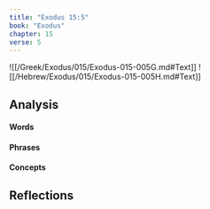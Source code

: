 ```yaml
---
title: "Exodus 15:5"
book: "Exodus"
chapter: 15
verse: 5
---
```

![[/Greek/Exodus/015/Exodus-015-005G.md#Text]]
![[/Hebrew/Exodus/015/Exodus-015-005H.md#Text]]

## Analysis

#### Words

#### Phrases

#### Concepts

## Reflections
